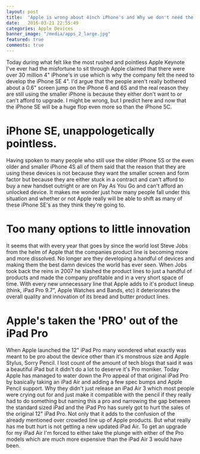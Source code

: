 ```yaml
---
layout: post
title:  "Apple is wrong about 4inch iPhone's and Why we don't need the 9.7 iPad Pro"
date:   2016-03-21 22:55:49
categories: Apple Devices
banner_image: "/media/apps_2_large.jpg"
featured: true
comments: true
---
```


Today during what felt like the most rushed and pointless Apple Keynote I've ever had the misfortune to sit through Apple claimed that there were over 30 million 4" iPhone's in use which is why the company felt the need to develop the iPhone SE 4". I'd argue that the people aren't really bothered about a 0.6" screen jump on the iPhone 6 and 6S and the real reason they are still using the smaller iPhone is because they either don't want to or can't afford to upgrade. I might be wrong, but I predict here and now that the iPhone SE will be a huge flop even more so than the iPhone 5C. 

<!--more-->

# iPhone SE, unappologetically pointless.

Having spoken to many people who still use the older iPhone 5S or the even older and smaller iPhone 4S all of them said that the reason that they are using these devices is not because they want the smaller screen and form factor but because they are either stuck in a contract and can't afford to buy a new handset outright or are on Pay As You Go and can't afford an unlocked device. It makes me wonder just how many people fall under this situation and whether or not Apple really will be able to shift as many of these iPhone SE's as they think they're going to. 

# Too many options to little innovation

It seems that with every year that goes by since the world lost Steve Jobs from the helm of Apple that the companies product line is becoming more and more dissolved. No longer are they developing a handful of devices and making them the best damn devices the world has ever seen. When Jobs took back the reins in 2007 he slashed the product lines to just a handful of products and made the company profitable and in a very short space of time. With every new unnecessary line that Apple adds to it's product lineup (think, iPad Pro 9.7", Apple Watches and Bands, etc) it deteriorates the overall quality and innovation of its bread and butter product lines. 

    
# Apple's taken the 'PRO' out of the iPad Pro

When Apple launched the 12" iPad Pro many wondered what exactly was meant to be pro about the device other than it's monstrous size and Apple Stylus, Sorry Pencil. I lost count of the amount of tech blogs that said it was a beautiful iPad but it didn't do a lot to deserve it's Pro moniker. Today Apple has managed to water down the Pro appeal of that original iPad Pro by basically taking an iPad Air and adding a few spec bumps and Apple Pencil support. Why they didn't just release an iPad Air 3 which most people were crying out for and just make it compatible with the pencil if they really had to do something but naming this a pro and narrowing the gap between the standard sized iPad and the iPad Pro has surely got to hurt the sales of the original 12" iPad Pro. Not only that it adds to the confusion of the already mentioned over crowded line up of Apple products. But what really has me butt hurt is not getting a new updated iPad Air. To get an upgrade for my iPad Air I'm forced to either take the plunge with either of the Pro models which are much more expensive than the iPad Air 3 would have been.
